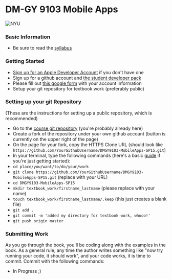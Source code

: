 # DM-GY 9103 Mobile Apps

![NYU](http://ws2.polishedsolid.com/de/nyu_soe_logo.png)
### Basic Information
* Be sure to read the [syllabus](syllabus.md)

### Getting Started
* [Sign up for an Apple Developer Account](https://developer.apple.com/register/index.action) if you don't have one
* Sign up for a github account and [the student developer pack](https://education.github.com/pack)
* Please fill out [this google form](http://goo.gl/forms/MnKIxzNEFX) with your account information
* Setup your git repository for textbook work (preferably public)


### Setting up your git Repository
(These are the instructions for setting up a public repository, which is recommended)

* Go to the [course git repository](https://github.com/IDMNYU/DMGY9103-MobileApps-SP15) (you're probably already here)
* Create a fork of the repository under your own github account (button is currently on the upper right of the page)
* On the page for your fork, copy the HTTPS Clone URL (should look like `https://github.com/YourGithubUsername/DMGY9103-MobileApps-SP15.git`)
* In your terminal, type the following commands (here's a basic [guide](https://mattwilcox.net/archives/a-very-basic-introduction-to-the-command-line-terminal-and-shell/) if you're just getting started):
* `cd place/you/want/to/do/your/work`
* `git clone https://github.com/YourGithubUsername/DMGY9103-MobileApps-SP15.git` (replace with your URL)
* `cd DMGY9103-MobileApps-SP15`
* `mkdir textbook_work/firstname_lastname` (please replace with your name)
* `touch textbook_work/firstname_lastname/.keep` (this just creates a blank file)
* `git add .`
* `git commit -m 'added my directory for textbook work, whooo!'`
* `git push origin master`


### Submitting Work

As you go through the book, you'll be coding along with the examples in the book. As a general rule, any time the author writes something like "now try running your code, it should work", and your code works, it is time to commit. Commit with the following commands:

* In Progress ;)
